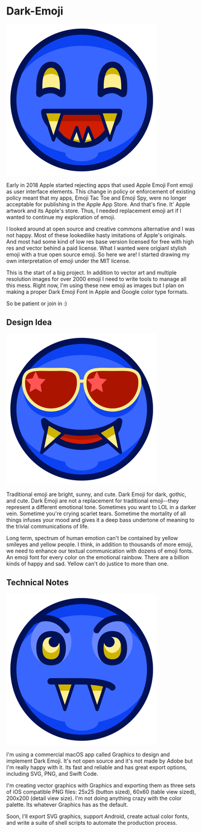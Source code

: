 # Dark-Emoji

![Image of Dark Emoji 2](https://github.com/jpavley/Dark-Emoji/blob/master/app-art/detail-view/dv-dark-emoji-0002%402x.png)

Early in 2018 Apple started rejecting apps that used Apple Emoji Font emoji as user interface elements. This change in policy or enforcement of existing policy meant that my apps, Emoji Tac Toe and Emoji Spy, were no longer acceptable for publishing in the Apple App Store. And that's fine. It' Apple artwork and its Apple's store. Thus, I needed replacement emoji art if I wanted to continue my exploration of emoji.

I looked around at open source and creative commons alternative and I was not happy. Most of these lookedlike hasty imitations of Apple's originals. And most had some kind of low res base version licensed for free with high res and vector behind a paid license. What I wanted were origianl stylish emoji with a true open source emoji. So here we are! I started drawing my own interpretation of emoji under the MIT license.

This is the start of a big project. In addition to vector art and multiple resolution images for over 2000 emoji I need to write tools to manage all this mess. Right now, I'm using these new emoji as images but I plan on making a proper Dark Emoji Font in Apple and Google color type formats. 

So be patient or join in :)

## Design Idea

![Image of Dark Emoji 12](https://github.com/jpavley/Dark-Emoji/blob/master/app-art/detail-view/dv-dark-emoji-0012%402x.png)


Traditional emoji are bright, sunny, and cute. Dark Emoji for dark, gothic, and cute. Dark Emoji are not a replacement for traditional emoji--they represent a different emotional tone. Sometimes you want to LOL in a darker vein. Sometime you're crying scarlet tears. Sometime the mortality of all things infuses your mood and gives it a deep bass undertone of meaning to the trivial communications of life.

Long term, spectrum of human emotion can't be contained by yellow smileyes and yellow people. I think, in addition to thousands of more emoji, we need to enhance our textual communication with dozens of emoji fonts. An emoji font for every color on the emotional rainbow. There are a billion kinds of happy and sad. Yellow can't do justice to more than one.

## Technical Notes

![Image of Dark Emoji 27](https://github.com/jpavley/Dark-Emoji/blob/master/app-art/detail-view/dv-dark-emoji-0027%402x.png)

I'm using a commercial macOS app called Graphics to design and implement Dark Emoji. It's not open source and it's not made by Adobe but I'm really happy with it. Its fast and reliable and has great export options, including SVG, PNG, and Swift Code.

I'm creating vector graphics with Graphics and exporting them as three sets of iOS compatible PNG files: 25x25 (button sized), 60x60 (table view sized), 200x200 (detail view size). I'm not doing anything crazy with the color palette. Its whatever Graphics has as the default.

Soon, I'll export SVG graphics, support Android, create actual color fonts, and write a suite of shell scripts to automate the production process.
